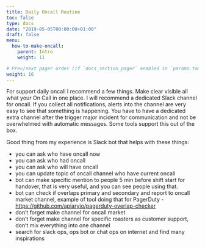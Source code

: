 ```yaml
---
title: Daily Oncall Routine
toc: false
type: docs
date: "2019-05-05T00:00:00+01:00"
draft: false
menu:
  how-to-make-oncall:
    parent: Intro
    weight: 11

# Prev/next pager order (if `docs_section_pager` enabled in `params.toml`)
weight: 16
---
```


For support daily oncall I recommend a few things. Make clear visible all what your On Call in one place. I will recommend a dedicated Slack channel for oncall. If you collect all notifications, alerts into the channel are very easy to see that something is happening. You have to have a dedicated extra channel after the trigger major incident for communication and not be overwhelmed with automatic messages. Some tools support this out of the box.

Good thing from my experience is Slack bot that helps with these things:
- you can ask who have oncall now
- you can ask who had oncall
- you can ask who will have oncall
- you can update topic of oncall channel who have current oncall
- bot can make specific mention to people 5 min before shift start for handover, that is very useful, and you can see people using that.
- bot can check if overlaps primary and secondary and report to oncall market channel, example of tool doing that for PagerDuty - https://github.com/apiaryio/pagerduty-overlap-checker
- don’t forget make channel for oncall market
- don’t forget make channel for specific roasters as customer support, don’t mix everything into one channel
- search for slack ops, ops bot or chat ops on internet and find many inspirations
